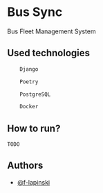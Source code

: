 
# Bus Sync

Bus Fleet Management System




## Used technologies


```bash
    Django
```
```bash
    Poetry
```
```bash
    PostgreSQL
```
```bash
    Docker
```

## How to run?
```
TODO
```

## Authors

- [@f-lapinski](https://www.github.com/f-lapinski)

